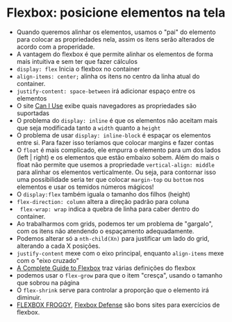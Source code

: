 # Flexbox: posicione elementos na tela
- Quando queremos alinhar os elementos, usamos o "pai" do elemento para colocar as propriedades nela, assim os itens serão alterados de acordo com a properidade.
- A vantagem do flexbox é que permite alinhar os elementos de forma mais intuitiva e sem ter que fazer cálculos
- `display: flex` Inicia o flexbox no container
- `align-items: center;` alinha os itens no centro da linha atual do container.
- `justify-content: space-between` irá adicionar espaço entre os elementos
- O site [Can I Use](https://caniuse.com) exibe quais navegadores as propriedades são suportadas
- O problema do `display: inline` é que os elementos não aceitam mais que seja modificada tanto a `width` quanto a `height`
- O problema de usar `display: inline-block` é espaçar os elementos entre si. Para fazer isso teríamos que colocar margins e fazer contas
- O `float` é mais complicado, ele empurra o elemento para um dos lados (left | right) e os elementos que estão embaixo sobem. Além do mais o float não permite que usemos a propriedade `vertical-align: middle` para alinhar os elementos verticalmente. Ou seja, para contornar isso uma possibilidade seria ter que colocar `margin-top` ou `bottom` nos elementos e usar os temidos números mágicos!
- O `display:flex` também iguala o tamanho dos filhos (height)
- `flex-direction: column` altera a direção padrão para coluna
- ` flex-wrap: wrap` indica a quebra de linha para caber dentro do container.
- Ao trabalharmos com grids, podemos ter um problema de "gargalo", com os itens não atendendo o espaçamento adequadamente.
- Podemos alterar só a `nth-child(Xn)` para justificar um lado do grid, alterando a cada X posições.
- `justify-content` mexe com o eixo principal, enquanto `align-items` mexe com o "eixo cruzado"
- [A Complete Guide to Flexbox](https://css-tricks.com/snippets/css/a-guide-to-flexbox/) traz várias definições do flexbox
- podemos usar o `flex-grow` para que o item "cresça", usando o tamanho que sobrou na página
- O `flex-shrink` serve para controlar a proporção que o elemento irá diminuir.
- [FLEXBOX FROGGY](http://flexboxfroggy.com), [Flexbox Defense](http://www.flexboxdefense.com) são bons sites para exercícios de flexbox.